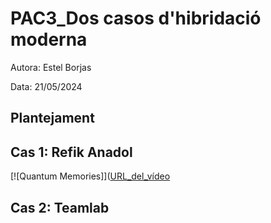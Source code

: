 # PAC3_Dos casos d'hibridació moderna

Autora: Estel Borjas

Data: 21/05/2024

## Plantejament

## Cas 1: Refik Anadol

[![Quantum Memories]]([URL_del_vídeo]([https://www.youtube.com/watch?v=oFsjVtmnbS0])

## Cas 2: Teamlab
